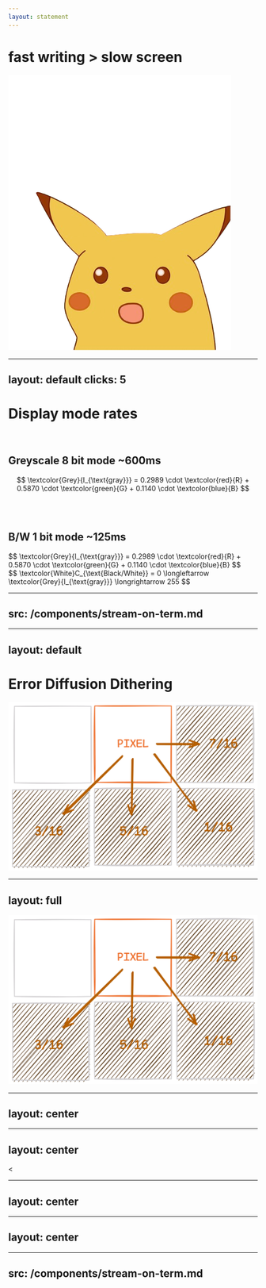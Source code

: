```yaml
---
layout: statement
---
```

<h1 class="doom-gradient">
fast writing > slow screen
</h1>


<img absolute class="bottom-0 right-0"  src="/pages/6-fps-and-dithering/assets/surpirsed.png" h-50/>


---
layout: default
clicks: 5
---
# <span class="doom-gradient">Display mode rates</span>


<br/>

<div v-click>

## Greyscale 8 bit mode <span v-click=5>**~600ms**</span>

$$
\textcolor{Grey}{I_{\text{gray}}} = 0.2989 \cdot \textcolor{red}{R} + 0.5870 \cdot \textcolor{green}{G} + 0.1140 \cdot \textcolor{blue}{B}
$$
</div>

<br />
<br />

<div v-click>

## B/W 1 bit mode <span v-click=5>**~125ms**</span>

</div>

<div v-click>
$$
\textcolor{Grey}{I_{\text{gray}}} = 0.2989 \cdot \textcolor{red}{R} + 0.5870 \cdot \textcolor{green}{G} + 0.1140 \cdot \textcolor{blue}{B}
$$
</div>

<div v-click>
$$
\textcolor{White}C_{\text{Black/White}} = 0 \longleftarrow \textcolor{Grey}{I_{\text{gray}}} \longrightarrow 255 
$$
</div>

<style>
.katex {
font-size: 2rem
}
</style>

---
src: /components/stream-on-term.md
---

---
layout: default
---
# <span class="doom-gradient">Error Diffusion Dithering</span>

<div class="flex w-full h-full items-center justify-center">
<img src="/pages/6-fps-and-dithering/assets/floyd-steinberg.png" h-90/>
</div>

---
layout: full
---

<div class="grid grid-flow-col auto-cols-max">
<DitheringDemo />
<img src="/pages/6-fps-and-dithering/assets/floyd-steinberg.png" h-50 m-10 mt-25/>
</div>

---
layout: center
---
<DitherImage :badge-text="'Original'" :image-url="'/pages/6-fps-and-dithering/assets/spongebob.png'"></DitherImage>

---
layout: center
---
<DitherImage :badge-text="'Greyscale'" :image-url="'/pages/6-fps-and-dithering/assets/spongebob.png'" :effect="'greyscale'"><</DitherImage>

---
layout: center
---
<DitherImage :badge-text="'1 bit (B/W)'" :image-url="'/pages/6-fps-and-dithering/assets/spongebob.png'" :effect="'bw'"></DitherImage>

---
layout: center
---
<DitherImage :badge-text="'1 Bit dithered'" :image-url="'/pages/6-fps-and-dithering/assets/spongebob.png'" :effect="'floyd-steinberg'"></DitherImage>

---
src: /components/stream-on-term.md
---
